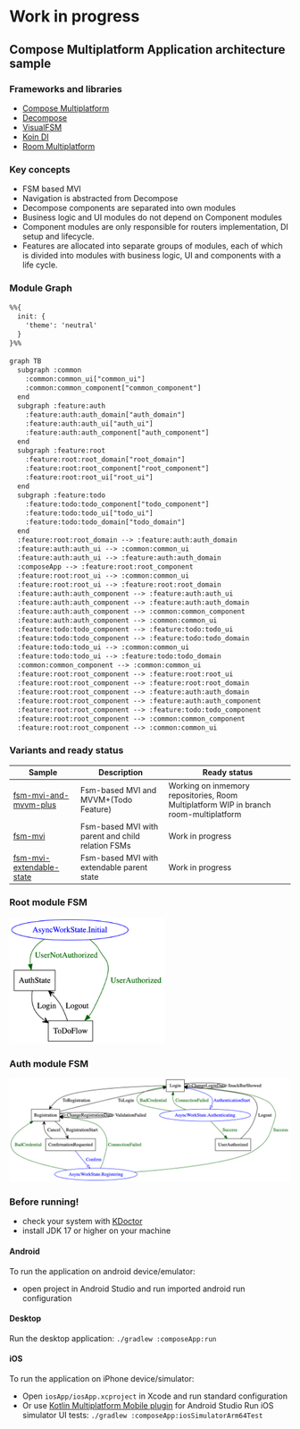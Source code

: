 # Work in progress
## Compose Multiplatform Application architecture sample

### Frameworks and libraries

- [Compose Multiplatform](https://github.com/JetBrains/compose-multiplatform)
- [Decompose](https://github.com/arkivanov/Decompose)
- [VisualFSM](https://github.com/Kontur-Mobile/VisualFSM)
- [Koin DI](https://github.com/InsertKoinIO/koin)
- [Room Multiplatform](https://developer.android.com/kotlin/multiplatform/room)

### Key concepts
- FSM based MVI
- Navigation is abstracted from Decompose
- Decompose components are separated into own modules
- Business logic and UI modules do not depend on Component modules
- Component modules are only responsible for routers implementation, DI setup and lifecycle.
- Features are allocated into separate groups of modules,
  each of which is divided into modules with business logic, UI and components with a life cycle.

### Module Graph

```mermaid
%%{
  init: {
    'theme': 'neutral'
  }
}%%

graph TB
  subgraph :common
    :common:common_ui["common_ui"]
    :common:common_component["common_component"]
  end
  subgraph :feature:auth
    :feature:auth:auth_domain["auth_domain"]
    :feature:auth:auth_ui["auth_ui"]
    :feature:auth:auth_component["auth_component"]
  end
  subgraph :feature:root
    :feature:root:root_domain["root_domain"]
    :feature:root:root_component["root_component"]
    :feature:root:root_ui["root_ui"]
  end
  subgraph :feature:todo
    :feature:todo:todo_component["todo_component"]
    :feature:todo:todo_ui["todo_ui"]
    :feature:todo:todo_domain["todo_domain"]
  end
  :feature:root:root_domain --> :feature:auth:auth_domain
  :feature:auth:auth_ui --> :common:common_ui
  :feature:auth:auth_ui --> :feature:auth:auth_domain
  :composeApp --> :feature:root:root_component
  :feature:root:root_ui --> :common:common_ui
  :feature:root:root_ui --> :feature:root:root_domain
  :feature:auth:auth_component --> :feature:auth:auth_ui
  :feature:auth:auth_component --> :feature:auth:auth_domain
  :feature:auth:auth_component --> :common:common_component
  :feature:auth:auth_component --> :common:common_ui
  :feature:todo:todo_component --> :feature:todo:todo_ui
  :feature:todo:todo_component --> :feature:todo:todo_domain
  :feature:todo:todo_ui --> :common:common_ui
  :feature:todo:todo_ui --> :feature:todo:todo_domain
  :common:common_component --> :common:common_ui
  :feature:root:root_component --> :feature:root:root_ui
  :feature:root:root_component --> :feature:root:root_domain
  :feature:root:root_component --> :feature:auth:auth_domain
  :feature:root:root_component --> :feature:auth:auth_component
  :feature:root:root_component --> :feature:todo:todo_component
  :feature:root:root_component --> :common:common_component
  :feature:root:root_component --> :common:common_ui
```

### Variants and ready status
|     Sample     | Description | Ready status |
| ------------- | ------------- | ------------- |
| [fsm-mvi-and-mvvm-plus](https://github.com/VasilyRylov/architecture-samples/tree/main) | Fsm-based MVI and MVVM+(Todo Feature) | Working on inmemory repositories, Room Multiplatform WIP in branch room-multiplatform |
| [fsm-mvi](https://github.com/VasilyRylov/architecture-samples/tree/main/fsm-mvi) | Fsm-based MVI with parent and child relation FSMs | Work in progress |
| [fsm-mvi-extendable-state](https://github.com/VasilyRylov/architecture-samples/tree/main/fsm-mvi-extendable-state) | Fsm-based MVI with extendable parent state | Work in progress |

### Root module FSM

<img src="doc/img/rootfsm.png" alt="graph" width="280"/>

### Auth module FSM

<img src="doc/img/authfsm.png" alt="graph"/>

### Before running!

- check your system with [KDoctor](https://github.com/Kotlin/kdoctor)
- install JDK 17 or higher on your machine

#### Android

To run the application on android device/emulator:

- open project in Android Studio and run imported android run configuration

#### Desktop

Run the desktop application: `./gradlew :composeApp:run`

#### iOS

To run the application on iPhone device/simulator:

- Open `iosApp/iosApp.xcproject` in Xcode and run standard configuration
- Or use [Kotlin Multiplatform Mobile plugin](https://plugins.jetbrains.com/plugin/14936-kotlin-multiplatform-mobile) for Android Studio
  Run iOS simulator UI tests: `./gradlew :composeApp:iosSimulatorArm64Test`